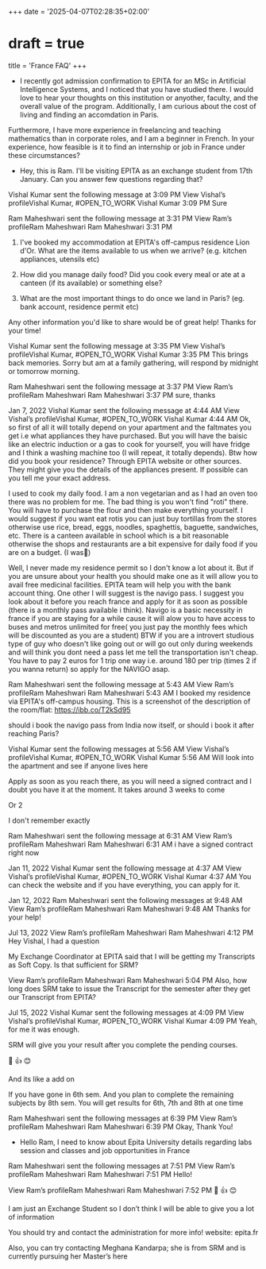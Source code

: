 +++
date = '2025-04-07T02:28:35+02:00'
# draft = true
title = 'France FAQ'
+++

- I recently got admission confirmation to EPITA for an MSc in Artificial Intelligence Systems, and I noticed that you have studied there. I would love to hear your thoughts on this institution or anyother, faculty, and the overall value of the program. Additionally, I am curious about the cost of living and finding an accomdation in Paris.

Furthermore, I have more experience in freelancing and teaching mathematics than in corporate roles, and I am a beginner in French. In your experience, how feasible is it to find an internship or job in France under these circumstances?

- Hey, this is Ram.
I'll be visiting EPITA as an exchange student from 17th January.
Can you answer few questions regarding that?

Vishal Kumar sent the following message at 3:09 PM
View Vishal’s profileVishal Kumar, #OPEN_TO_WORK
Vishal Kumar   3:09 PM
Sure

Ram Maheshwari sent the following message at 3:31 PM
View Ram’s profileRam Maheshwari
Ram Maheshwari  3:31 PM
1. I've booked my accommodation at EPITA's off-campus residence Lion d'Or. What are the items available to us when we arrive? (e.g. kitchen appliances, utensils etc)

2.  How did you manage daily food? Did you cook every meal or ate at a canteen (if its available) or something else?

3.  What are the most important things to do once we land in Paris? (eg. bank account, residence permit etc)

Any other information you'd like to share would be of great help!
Thanks for your time!

Vishal Kumar sent the following message at 3:35 PM
View Vishal’s profileVishal Kumar, #OPEN_TO_WORK
Vishal Kumar   3:35 PM
This brings back memories.
Sorry but am at a family gathering, will respond by midnight or tomorrow morning.

Ram Maheshwari sent the following message at 3:37 PM
View Ram’s profileRam Maheshwari
Ram Maheshwari  3:37 PM
sure, thanks

Jan 7, 2022
Vishal Kumar sent the following message at 4:44 AM
View Vishal’s profileVishal Kumar, #OPEN_TO_WORK
Vishal Kumar   4:44 AM
Ok, so first of all it will totally depend on your apartment and the faltmates you get i.e what appliances they have purchased. But you will have the baisic like an electric induction or a gas to cook for yourself, you will have fridge and I think a washing machine too (I will repeat, it totally depends). Btw how did you book your residence? Through EPITA website or other sources. They might give you the details of the appliances present. If possible can you tell me your exact address.

I used to cook my daily food. I am a non vegetarian and as I had an oven too there was no problem for me. The bad thing is you won't find "roti" there. You will have to purchase the flour and then make everything yourself. I would suggest if you want eat rotis you can just buy tortillas from the stores otherwise use rice, bread, eggs, noodles, spaghettis, baguette, sandwiches, etc. There is a canteen available in school which is a bit reasonable otherwise the shops and restaurants are a bit expensive for daily food if you are on a budget. (I was🥲)

Well, I never made my residence permit so I don't know a lot about it. But if you are unsure about your health you should make one as it will allow you to avail free medicinal facilities. EPITA team will help you with the bank account thing. One other I will suggest is the navigo pass. I suggest you look about it before you reach france and apply for it as soon as possible (there is a monthly pass available i think). Navigo is a basic necessity in france if you are staying for a while cause it will alow you to have access to buses and metros unlimited for free( you just pay the monthly fees which will be discounted as you are a student)
BTW if you are a introvert studious type of guy who doesn't like going out or will go out only during weekends and will think you dont need a pass let me tell the transportation isn't cheap. You have to pay 2 euros for 1 trip one way i.e. around 180 per trip (times 2 if you wanna return) so apply for the NAVIGO asap.

Ram Maheshwari sent the following message at 5:43 AM
View Ram’s profileRam Maheshwari
Ram Maheshwari  5:43 AM
I booked my residence via EPITA's off-campus housing.
This is a screenshot of the description of the room/flat:
https://ibb.co/T2kSd95

should i book the navigo pass from India now itself, or should i book it after reaching Paris?

Vishal Kumar sent the following messages at 5:56 AM
View Vishal’s profileVishal Kumar, #OPEN_TO_WORK
Vishal Kumar   5:56 AM
Will look into the apartment and see if anyone lives here

Apply as soon as you reach there, as you will need a signed contract and I doubt you have it at the moment.
It takes around 3 weeks to come

Or 2

I don't remember exactly

Ram Maheshwari sent the following message at 6:31 AM
View Ram’s profileRam Maheshwari
Ram Maheshwari  6:31 AM
i have a signed contract right now

Jan 11, 2022
Vishal Kumar sent the following message at 4:37 AM
View Vishal’s profileVishal Kumar, #OPEN_TO_WORK
Vishal Kumar   4:37 AM
You can check the website and if you have everything, you can apply for it.

Jan 12, 2022
Ram Maheshwari sent the following messages at 9:48 AM
View Ram’s profileRam Maheshwari
Ram Maheshwari  9:48 AM
Thanks for your help!

Jul 13, 2022
View Ram’s profileRam Maheshwari
Ram Maheshwari  4:12 PM
Hey Vishal, I had a question

My Exchange Coordinator at EPITA said that I will be getting my Transcripts as Soft Copy. Is that sufficient for SRM?

View Ram’s profileRam Maheshwari
Ram Maheshwari  5:04 PM
Also, how long does SRM take to issue the Transcript for the semester after they get our Transcript from EPITA?

Jul 15, 2022
Vishal Kumar sent the following messages at 4:09 PM
View Vishal’s profileVishal Kumar, #OPEN_TO_WORK
Vishal Kumar   4:09 PM
Yeah, for me it was enough.

SRM will give you your result after you complete the pending courses.

👏
👍
😊



And its like a add on

If you have gone in 6th sem. And you plan to complete the remaining subjects by 8th sem. You will get results for 6th, 7th and 8th at one time

Ram Maheshwari sent the following messages at 6:39 PM
View Ram’s profileRam Maheshwari
Ram Maheshwari  6:39 PM
Okay, Thank You!

- Hello Ram, I need to know about Epita University details regarding labs session and classes and job opportunities in France

Ram Maheshwari sent the following messages at 7:51 PM
View Ram’s profileRam Maheshwari
Ram Maheshwari  7:51 PM
Hello!

View Ram’s profileRam Maheshwari
Ram Maheshwari  7:52 PM
👏
👍
😊



I am just an Exchange Student so I don’t think I will be able to give you a lot of information

You should try and contact the administration for more info!
website: epita.fr

Also, you can try contacting Meghana Kandarpa; she is from SRM and is currently pursuing her Master’s here